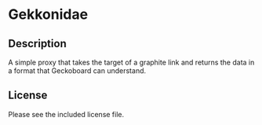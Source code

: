 # Gekkonidae

## Description

A simple proxy that takes the target of a graphite link and returns the data in a format that Geckoboard can understand.

## License

Please see the included license file.